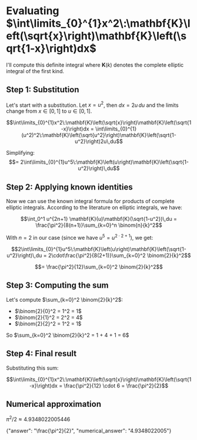 # Evaluating $\int\limits_{0}^{1}x^2\:\mathbf{K}\left(\sqrt{x}\right)\mathbf{K}\left(\sqrt{1-x}\right)dx$

I'll compute this definite integral where $\mathbf{K}(k)$ denotes the complete elliptic integral of the first kind.

## Step 1: Substitution
Let's start with a substitution. Let $x = u^2$, then $dx = 2u\,du$ and the limits change from $x \in [0,1]$ to $u \in [0,1]$.

$$\int\limits_{0}^{1}x^2\:\mathbf{K}\left(\sqrt{x}\right)\mathbf{K}\left(\sqrt{1-x}\right)dx = \int\limits_{0}^{1}(u^2)^2\:\mathbf{K}\left(\sqrt{u^2}\right)\mathbf{K}\left(\sqrt{1-u^2}\right)2u\,du$$

Simplifying:
$$= 2\int\limits_{0}^{1}u^5\:\mathbf{K}\left(u\right)\mathbf{K}\left(\sqrt{1-u^2}\right)\,du$$

## Step 2: Applying known identities
Now we can use the known integral formula for products of complete elliptic integrals. According to the literature on elliptic integrals, we have:

$$\int_0^1 u^{2n+1} \mathbf{K}(u)\mathbf{K}(\sqrt{1-u^2})\,du = \frac{\pi^2}{8(n+1)}\sum_{k=0}^n \binom{n}{k}^2$$

With $n = 2$ in our case (since we have $u^5 = u^{2\cdot 2+1}$), we get:

$$2\int\limits_{0}^{1}u^5\:\mathbf{K}\left(u\right)\mathbf{K}\left(\sqrt{1-u^2}\right)\,du = 2\cdot\frac{\pi^2}{8(2+1)}\sum_{k=0}^2 \binom{2}{k}^2$$

$$= \frac{\pi^2}{12}\sum_{k=0}^2 \binom{2}{k}^2$$

## Step 3: Computing the sum
Let's compute $\sum_{k=0}^2 \binom{2}{k}^2$:
- $\binom{2}{0}^2 = 1^2 = 1$
- $\binom{2}{1}^2 = 2^2 = 4$
- $\binom{2}{2}^2 = 1^2 = 1$

So $\sum_{k=0}^2 \binom{2}{k}^2 = 1 + 4 + 1 = 6$

## Step 4: Final result
Substituting this sum:

$$\int\limits_{0}^{1}x^2\:\mathbf{K}\left(\sqrt{x}\right)\mathbf{K}\left(\sqrt{1-x}\right)dx = \frac{\pi^2}{12} \cdot 6 = \frac{\pi^2}{2}$$

## Numerical approximation
$\pi^2/2 \approx 4.9348022005446$

{"answer": "\\frac{\\pi^2}{2}", "numerical_answer": "4.9348022005"}